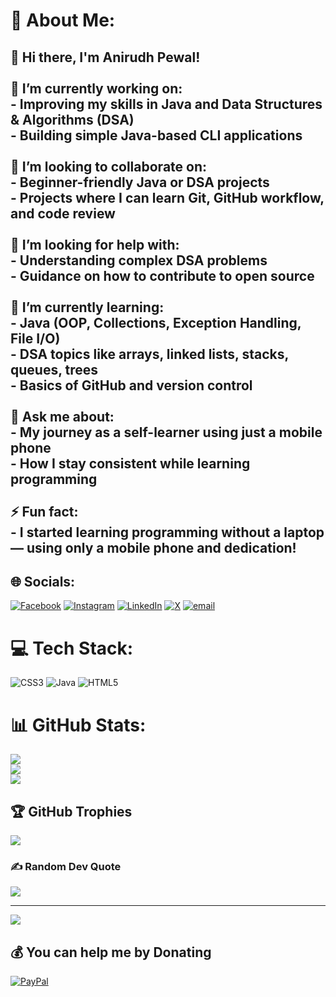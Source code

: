 # 💫 About Me:
## 👋 Hi there, I'm Anirudh Pewal!<br><br>🔭 I’m currently working on:<br>- Improving my skills in **Java** and **Data Structures & Algorithms (DSA)**<br>- Building simple Java-based CLI applications<br><br>👯 I’m looking to collaborate on:<br>- Beginner-friendly **Java** or **DSA** projects<br>- Projects where I can learn **Git**, **GitHub workflow**, and **code review**<br><br>🤝 I’m looking for help with:<br>- Understanding **complex DSA problems**<br>- Guidance on **how to contribute to open source**<br><br>🌱 I’m currently learning:<br>- **Java (OOP, Collections, Exception Handling, File I/O)**<br>- **DSA topics** like arrays, linked lists, stacks, queues, trees<br>- Basics of **GitHub and version control**<br><br>💬 Ask me about:<br>- My journey as a self-learner using just a mobile phone<br>- How I stay consistent while learning programming<br><br>⚡ Fun fact:<br>- I started learning programming without a laptop — using only a mobile phone and dedication!


## 🌐 Socials:
[![Facebook](https://img.shields.io/badge/Facebook-%231877F2.svg?logo=Facebook&logoColor=white)](https://facebook.com/AnirudhPewal ) [![Instagram](https://img.shields.io/badge/Instagram-%23E4405F.svg?logo=Instagram&logoColor=white)](https://instagram.com/anirudhpewal24) [![LinkedIn](https://img.shields.io/badge/LinkedIn-%230077B5.svg?logo=linkedin&logoColor=white)](https://linkedin.com/in/AnirudhPewal ) [![X](https://img.shields.io/badge/X-black.svg?logo=X&logoColor=white)](https://x.com/AnirudhPewal24) [![email](https://img.shields.io/badge/Email-D14836?logo=gmail&logoColor=white)](mailto:anirudhpewal593@gmail.com) 

# 💻 Tech Stack:
![CSS3](https://img.shields.io/badge/css3-%231572B6.svg?style=for-the-badge&logo=css3&logoColor=white) ![Java](https://img.shields.io/badge/java-%23ED8B00.svg?style=for-the-badge&logo=openjdk&logoColor=white) ![HTML5](https://img.shields.io/badge/html5-%23E34F26.svg?style=for-the-badge&logo=html5&logoColor=white)
# 📊 GitHub Stats:
![](https://github-readme-stats.vercel.app/api?username=Anirudhpewal&theme=react&hide_border=false&include_all_commits=false&count_private=true)<br/>
![](https://nirzak-streak-stats.vercel.app/?user=Anirudhpewal&theme=react&hide_border=false)<br/>
![](https://github-readme-stats.vercel.app/api/top-langs/?username=Anirudhpewal&theme=react&hide_border=false&include_all_commits=false&count_private=true&layout=compact)

## 🏆 GitHub Trophies
![](https://github-profile-trophy.vercel.app/?username=Anirudhpewal&theme=transparent&no-frame=false&no-bg=true&margin-w=4)

### ✍️ Random Dev Quote
![](https://quotes-github-readme.vercel.app/api?type=horizontal&theme=radical)

---
[![](https://visitcount.itsvg.in/api?id=Anirudhpewal&icon=9&color=5)](https://visitcount.itsvg.in)

  ## 💰 You can help me by Donating
  [![PayPal](https://img.shields.io/badge/PayPal-00457C?style=for-the-badge&logo=paypal&logoColor=white)](https://paypal.me/anirudhpewal593@gmail.com) 

  
<!-- Proudly created with GPRM ( https://gprm.itsvg.in ) -->
